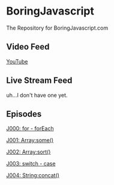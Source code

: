 # BoringJavascript
The Repository for BoringJavascript.com

## Video Feed

[YouTube](https://www.youtube.com/channel/UCKZ7CV6fI7xlh7zIE9TWqgw)

## Live Stream Feed

uh...I don't have one yet.

## Episodes

[J000: for - forEach](https://www.youtu.be/WxYAoJY27n8)

[J001: Array:some()](https://www.youtu.be/JmlyEDJWs5o)

[J002: Array:sort()](https://www.youtu.be/OEM_dSrHAT4)

[J003: switch - case](https://www.youtu.be/4cIR58-svZ4)

[J004: String:concat()](https://www.youtu.be/luZz-4RsjUI)


